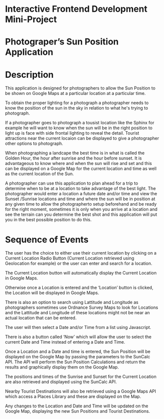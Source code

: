 # Interactive Frontend Development Mini-Project

# Photograper’s Sun Position Application

# Description

This application is designed for photographers to allow the Sun Position to be shown on Google Maps at a particular location at a particular time.

To obtain the proper lighting for a photograph a photographer needs to know the position of the sun in the sky in relation to what he's trying to photograph.

If a photographer goes to photograph a tousist location like the Sphinx for example he will want to know when the sun will be in the right position to 
light up is face with side frontal lighting to reveal the detail. Tourist attractions near the current locaion can be displayed to give a photographer other
options to photograph.

When photographing a landcape the best time is in what is called the Golden Hour, the hour after sunrise and the hour before sunset. It is advantageous to know 
where and when the sun will rise and set and this can be displayed on a Google Map for the current location and time as well as the current location of the Sun.

A photographer can use this application to plan ahead for a trip to determine when to be at a location to take advantage of the best light. 
The photographer would enter a location a future date and/or time and view the Sunset /Sunrise locations and time and where the sun will be in position at any given time
to allow the photographerto setup beforehand and be ready for the right moment, sometimes it is only when you arrive at a location and see the terrain can you determine
the best shot and this application will put you in the best possible position to do this.

# Sequence of Events

The user has the choice to either use their current location by clicking on a Current Location Radio Button (Current Location retrieved using Geolocation for example) 
or the user can enter and search for a location.

The Current Location button will automatically display the Current Location in Google Maps.

Otherwise once a Location is entered and the ‘Location’ button is clicked, the Location will be displayed in Google Maps.

There is also an option to search using Lattitude and Longitude as photographers sometimes use Ordnance Survey Maps to look for Locations and the Lattitude and Longitude
of these locations might not be near an actual location that can be entered.

The user will then select a Date and/or Time from a list using Javascript.

There is also a button called ‘Now’ which will allow the user to select the current Date and Time instead of entering a Date and Time.

Once a Location and a Date and time is entered, the Sun Position will be displayed on the Google Map by passing the parameters to the SunCalc API.
The API will perform the Sun Position Calculations and return the results and graphically display them on the Google Map.

The positions and times of the Sunrise and Sunset for the Current Location are also retrieved and displayed using the SunCalc API.

Nearby Tourist Destinations will also be retrieved using a Google Maps API which access a Places Library and these are displayed on the Map.

Any changes to the Location and Date and Time will be updated on the Google Map, displaying the new Sun Positions and Tourist Destinations.


